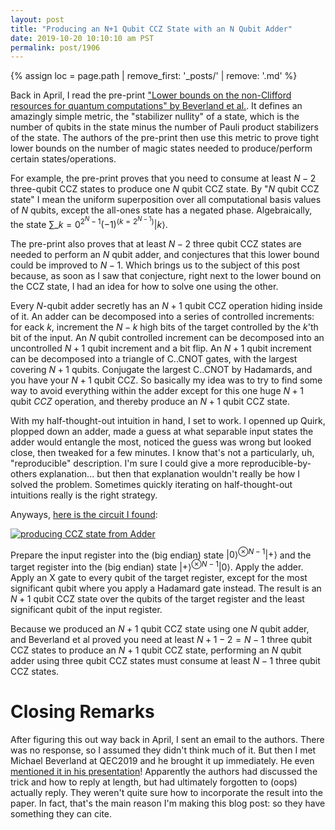```yaml
---
layout: post
title: "Producing an N+1 Qubit CCZ State with an N Qubit Adder"
date: 2019-10-20 10:10:10 am PST
permalink: post/1906
---
```


{% assign loc = page.path | remove_first: '_posts/' | remove: '.md' %}

Back in April, I read the pre-print ["Lower bounds on the non-Clifford resources for quantum computations" by Beverland et al.](https://arxiv.org/abs/1904.01124).
It defines an amazingly simple metric, the "stabilizer nullity" of a state, which is the number of qubits in the state minus the number of Pauli product stabilizers of the state.
The authors of the pre-print then use this metric to prove tight lower bounds on the number of magic states needed to produce/perform certain states/operations.

For example, the pre-print proves that you need to consume at least $N-2$ three-qubit CCZ states to produce one $N$ qubit CCZ state.
By "$N$ qubit CCZ state" I mean the uniform superposition over all computational basis values of $N$ qubits, except the all-ones state has a negated phase.
Algebraically, the state $\sum\_{k=0}^{2^N-1} (-1)^{\left(k = 2^{N-1}\right)} |k\rangle$.

The pre-print also proves that at least $N-2$ three qubit CCZ states are needed to perform an $N$ qubit adder, and conjectures that this lower bound could be improved to $N-1$.
Which brings us to the subject of this post because, as soon as I saw that conjecture, right next to the lower bound on the CCZ state, I had an idea for how to solve one using the other.

Every $N$-qubit adder secretly has an $N+1$ qubit CCZ operation hiding inside of it.
An adder can be decomposed into a series of controlled increments: for eack $k$, increment the $N-k$ high bits of the target controlled by the $k$'th bit of the input.
An $N$ qubit controlled increment can be decomposed into an uncontrolled $N+1$ qubit increment and a bit flip.
An $N+1$ qubit increment can be decomposed into a triangle of C..CNOT gates, with the largest covering $N+1$ qubits.
Conjugate the largest C..CNOT by Hadamards, and you have your $N+1$ qubit CCZ.
So basically my idea was to try to find some way to avoid everything within the adder except for this one huge $N+1$ qubit $CCZ$ operation, and thereby produce an $N+1$ qubit CCZ state.

With my half-thought-out intuition in hand, I set to work.
I openned up Quirk, plopped down an adder, made a guess at what separable input states the adder would entangle the most, noticed the guess was wrong but looked close, then tweaked for a few minutes.
I know that's not a particularly, uh, "reproducible" description.
I'm sure I could give a more reproducible-by-others explanation... but then that explanation wouldn't really be how I solved the problem.
Sometimes quickly iterating on half-thought-out intuitions really is the right strategy.

Anyways, [here is the circuit I found][1]:

[<img src="/assets/{{ loc }}/circuit.png" title="producing CCZ state from Adder" style="max-width: 100%"/>][1]

Prepare the input register into the (big endian) state $|0\rangle^{\otimes N-1} |+\rangle$ and the target register into the (big endian) state $|+\rangle^{\otimes N-1} |0\rangle$.
Apply the adder.
Apply an X gate to every qubit of the target register, except for the most significant qubit where you apply a Hadamard gate instead.
The result is an $N+1$ qubit CCZ state over the qubits of the target register and the least significant qubit of the input register.

Because we produced an $N+1$ qubit CCZ state using one $N$ qubit adder, and Beverland et al proved you need at least $N+1-2=N-1$ three qubit CCZ states to produce an $N+1$ qubit CCZ state, performing an $N$ qubit adder using three qubit CCZ states must consume at least $N-1$ three qubit CCZ states.

# Closing Remarks

After figuring this out way back in April, I sent an email to the authors.
There was no response, so I assumed they didn't think much of it.
But then I met Michael Beverland at QEC2019 and he brought it up immediately.
He even [mentioned it in his presentation](https://youtu.be/dztngvY_sb4?t=2559)!
Apparently the authors had discussed the trick and how to reply at length, but had ultimately forgotten to (oops) actually reply.
They weren't quite sure how to incorporate the result into the paper.
In fact, that's the main reason I'm making this blog post: so they have something they can cite.


[1]: https://algassert.com/quirk#circuit=%7B%22cols%22%3A%5B%5B%22inputA4%22%2C1%2C1%2C1%2C%22%2B%3DA4%22%5D%2C%5B%22%3E%3E4%22%5D%2C%5B1%2C1%2C1%2C1%2C%22X%22%2C%22X%22%2C%22X%22%2C%22H%22%5D%2C%5B1%2C1%2C1%2C%22Amps5%22%5D%2C%5B%5D%2C%5B%5D%2C%5B1%2C1%2C1%2C%22%E2%80%A2%22%2C%22%E2%80%A2%22%2C%22%E2%80%A2%22%2C%22%E2%80%A2%22%2C%22Z%22%5D%2C%5B1%2C1%2C1%2C%22H%22%2C%22H%22%2C%22H%22%2C%22H%22%2C%22H%22%5D%2C%5B1%2C1%2C1%2C%22Amps5%22%5D%5D%2C%22init%22%3A%5B%22%2B%22%2C0%2C0%2C0%2C%22%2B%22%2C%22%2B%22%2C%22%2B%22%5D%7D